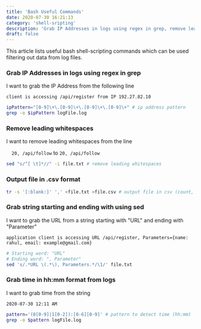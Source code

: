 ```yaml
---
title: 'Bash Useful Commands'
date: 2020-07-30 16:21:13
category: 'shell-sripting'
description: 'Grab IP Addresses in logs using regex in grep, remove leading whitespaces, output file in .csv format, grab string starting and ending with using sed, grab time in hh:mm format from logs'
draft: false
---
```

This article lists useful bash shell-scripting commands which can be used filtering out data from log files.


### Grab IP Addresses in logs using regex in grep
I want to grab the IP Address from the following line

`client is accessing /api/register from IP 192.27.82.10 `
```sh
ipPattern="[0-9]\+\.[0-9]\+\.[0-9]\+\.[0-9]\+" # ip address pattern 
grep -o $ipPattern logFile.log
```

### Remove leading whitespaces
I want to remove leading whitespaces from the line

`  20, /api/follow` to `20, /api/follow`
```sh
sed "s/^[ \t]*//" -i file.txt # remove leading whitespaces
```

### Output file in .csv format
```sh
tr -s '[:blank:]' ',' <file.txt >file.csv # output file in csv (count, ip)
```

### Grab string starting and ending with using sed
I want to grab the URL from a string starting with "URL" and ending with "Parameter"

`application client is accessing URL /api/register, Parameters={name: rahul, email: example@gmail.com}`
```sh
# Starting word: "URL"
# Ending word: ", Parameter"
sed 's/.*URL \(.*\), Parameters.*/\1/' file.txt
```

### Grab time in hh:mm format from logs
I want to grab time from the string

`2020-07-30 12:11 AM`
```sh
pattern='(0[0-9]|1[0-2]):[0-6][0-9]' # pattern to detect time (hh:mm)
grep -o $pattern logFile.log
```